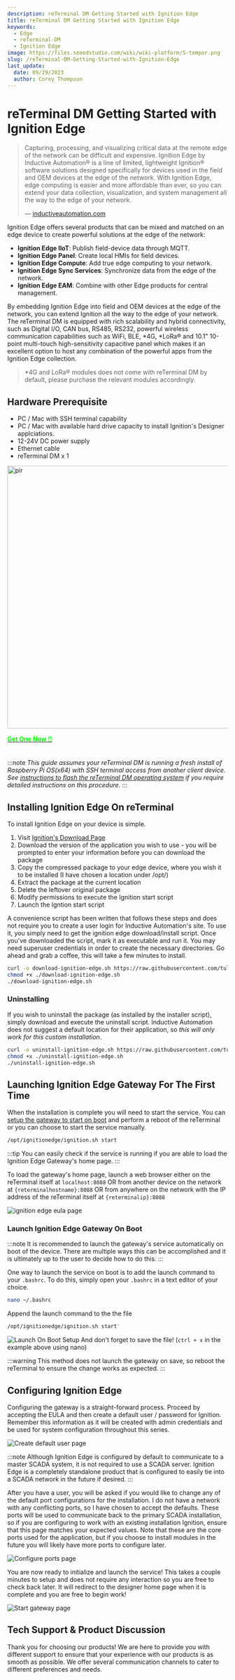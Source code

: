 ```yaml
---
description: reTerminal DM Getting Started with Ignition Edge
title: reTerminal DM Getting Started with Ignition Edge
keywords:
  - Edge
  - reTerminal-DM
  - Ignition Edge
image: https://files.seeedstudio.com/wiki/wiki-platform/S-tempor.png
slug: /reTerminal-DM-Getting-Started-with-Ignition-Edge
last_update:
  date: 09/29/2023
  author: Corey Thompson
---
```

#  reTerminal DM Getting Started with Ignition Edge

> Capturing, processing, and visualizing critical data at the remote edge of the network can be difficult and expensive. Ignition Edge by Inductive Automation® is a line of limited, lightweight Ignition® software solutions designed specifically for devices used in the field and OEM devices at the edge of the network. With Ignition Edge, edge computing is easier and more affordable than ever, so you can extend your data collection, visualization, and system management all the way to the edge of your network.
>
> — [inductiveautomation.com](https://inductiveautomation.com/ignition/edge)

Ignition Edge offers several products that can be mixed and matched on an edge device to create powerful solutions at the edge of the network:
- **Ignition Edge IIoT**: Publish field-device data through MQTT.
- **Ignition Edge Panel**: Create local HMIs for field devices.
- **Ignition Edge Compute**: Add true edge computing to your network.
- **Ignition Edge Sync Services**: Synchronize data from the edge of the network.
- **Ignition Edge EAM**: Combine with other Edge products for central management.

By embedding Ignition Edge into field and OEM devices at the edge of the network, you can extend Ignition all the way to the edge of your network. The reTerminal DM is equipped with rich scalability and hybrid connectivity, such as Digital I/O, CAN bus, RS485, RS232, powerful wireless communication capabilities such as WiFi, BLE, \*4G, \*LoRa® and 10.1" 10-point multi-touch high-sensitivity capacitive panel which makes it an excellent option to host any combination of the powerful apps from the Ignition Edge collection.

> \*4G and LoRa® modules does not come with reTerminal DM by default, please purchase the relevant modules accordingly.

## Hardware Prerequisite
- PC / Mac with SSH terminal capability
- PC / Mac with available hard drive capacity to install Ignition's Designer applciations.
- 12-24V DC power supply
- Ethernet cable
- reTerminal DM x 1

<p style={{textAlign: 'center'}}><img src="https://media-cdn.seeedstudio.com/media/catalog/product/cache/bb49d3ec4ee05b6f018e93f896b8a25d/3/-/3--114070201-reterminal-dm---font.jpg" alt="pir" width="600" height="auto"/></p>

<div class="get_one_now_container" style={{textAlign: 'center'}}>
    <a class="get_one_now_item" href="https://www.seeedstudio.com/reTerminal-DM-p-5616.html">
            <strong><span><font color={'FFFFFF'} size={"4"}> Get One Now 🖱️</font></span></strong>
    </a>
</div>

<br />

:::note
*This guide assumes your reTerminal DM is running a fresh install of Raspberry Pi OS(x64) with SSH terminal access from another client device. See [instructions to flash the reTerminal DM operating system](https://wiki.seeedstudio.com/reterminal-dm-flash-OS/#steps-for-flashing-raspbian-os) if you require detailed instructions on this procedure.*
:::

## Installing Ignition Edge On reTerminal

To install Ignition Edge on your device is simple.

1. Visit [Ignition's Download Page](https://inductiveautomation.com/downloads/)
2. Download the version of the application you wish to use - you will be prompted to enter your information before you can download the package
3. Copy the compressed package to your edge device, where you wish it to be installed (I have chosen a location under /opt/)
4. Extract the package at the current location
5. Delete the leftover original package
6. Modify permissions to execute the Ignition start script
7. Launch the Igntion start script

A convenience script has been written that follows these steps and does not require you to create a user login for Inductive Automation's site. To use it, you simply need to get the ignition edge download/install script. Once you've downloaded the script, mark it as executable and run it. You may need superuser credentials in order to create the necessary directories. Go ahead and grab a coffee, this will take a few minutes to install.

```bash
curl -o download-ignition-edge.sh https://raw.githubusercontent.com/tulsasoftware/reterminal-ignition-edge-panel/main/download-ignition-edge.sh
chmod +x ./download-ignition-edge.sh
./download-ignition-edge.sh
```

### Uninstalling

If you wish to uninstall the package (as installed by the installer script), simply download and execute the uninstall script. Inductive Automation does not suggest a default location for their application, so *this will only work for this custom installation*.

```bash
curl -o uninstall-ignition-edge.sh https://raw.githubusercontent.com/tulsasoftware/reterminal-ignition-edge-panel/main/uninstall-ignition-edge.sh
chmod +x ./uninstall-ignition-edge.sh
./uninstall-ignition-edge.sh
```

## Launching Ignition Edge Gateway For The First Time

When the installation is complete you will need to start the service. You can [setup the gateway to start on boot](#launch-ignition-edge-gateway-on-boot) and perform a reboot of the reTerminal or you can choose to start the service manually.

 ```bash
/opt/ignitionedge/ignition.sh start
```

:::tip
You can easily check if the service is running if you are able to load the Ignition Edge Gateway's home page. 
:::

To load the gateway's home page, launch a web browser either on the reTerminal itself at `localhost:8088` OR from another device on the network at `{reterminalhostname}:8088` OR from anywhere on the network with the IP address of the reTerminal itself at `{reterminalip}:8088`

![ignition edge eula page](./ignition-edge-eula-screenshot.png)

### Launch Ignition Edge Gateway On Boot
:::note
It is recommended to launch the gateway's service automatically on boot of the device. There are multiple ways this can be accomplished and it is ultimately up to the user to decide how to do this.
:::

One way to launch the service on boot is to add the launch command to your `.bashrc`. To do this, simply open your `.bashrc` in a text editor of your choice.
```bash
nano ~/.bashrc
```
Append the launch command to the the file
```bash
/opt/ignitionedge/ignition.sh start'
```
![Launch On Boot Setup](./ignition-gateway-launch-setup.png)
And don't forget to save the file! 
(`ctrl + x` in the example above using nano)

:::warning
This method does not launch the gateway on save, so reboot the reTerminal to ensure the change works as expected.
:::

## Configuring Ignition Edge

Configuring the gateway is a straight-forward process. Proceed by accepting the EULA and then create a default user / password for Ignition. Remember this information as it will be created with admin credentials and be used for system configuration throughout this series.

![Create default user page](./ignition-edge-create-user.png)

:::note
Although Ignition Edge is configured by default to communicate to a master SCADA system, it is not required to use a SCADA server. Ignition Edge is a completely standalone product that is configured to easily tie into a SCADA network in the future if desired.
:::

After you have a user, you will be asked if you would like to change any of the default port configurations for the installation. I do not have a network with any conflicting ports, so I have chosen to accept the defaults. These ports will be used to communicate back to the primary SCADA installation, so if you are configuring to work with an existing installation Ignition, ensure that this page matches your expected values. Note that these are the core ports used for the application, but if you choose to install modules in the future you will likely have more ports to configure later.

![Configure ports page](./ignition-edge-configure-ports.png)

You are now ready to initialize and launch the service! This takes a couple minutes to setup and does not require any interaction so you are free to check back later. It will redirect to the designer home page when it is complete and you are free to begin work!

![Start gateway page](./ignition-edge-launch-screen.png)

## Tech Support & Product Discussion

Thank you for choosing our products! We are here to provide you with different support to ensure that your experience with our products is as smooth as possible. We offer several communication channels to cater to different preferences and needs.

<div class="button_tech_support_container">
<a href="https://forum.seeedstudio.com/" class="button_forum"></a> 
<a href="https://www.seeedstudio.com/contacts" class="button_email"></a>
</div>

<div class="button_tech_support_container">
<a href="https://discord.gg/eWkprNDMU7" class="button_discord"></a> 
<a href="https://github.com/Seeed-Studio/wiki-documents/discussions/69" class="button_discussion"></a>
</div>
